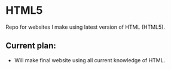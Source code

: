 # HTML5
Repo for websites I make using latest version of HTML (HTML5).

## Current plan:
- Will make final website using all current knowledge of HTML.